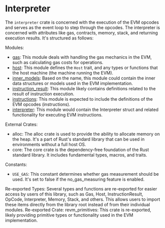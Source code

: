 # Interpreter

The `interpreter` crate is concerned with the execution of the EVM opcodes and serves as the event loop to step through the opcodes. The interpreter is concerned with attributes like gas, contracts, memory, stack, and returning execution results. It's structured as follows:

Modules:

- [gas](./interpreter/gas.md): This module deals with handling the gas mechanics in the EVM, such as calculating gas costs for operations.
- [host](./interpreter/host.md): This module defines the `Host` trait, and any types or functions that the host machine (the machine running the EVM).
- [inner_models](./interpreter/inner_models.md): Based on the name, this module could contain the inner data structures or models used in the EVM implementation.
- [instruction_result](./interpreter/instruction_result.md): This module likely contains definitions related to the result of instruction execution.
- [instructions](./interpreter/instructions.md): This module is expected to include the definitions of the EVM opcodes (instructions).
- [interpreter](./interpreter/interpreter.md): This module would contain the Interpreter struct and related functionality for executing EVM instructions.

External Crates:

- alloc: The alloc crate is used to provide the ability to allocate memory on the heap. It's a part of Rust's standard library that can be used in environments without a full host OS.
- core: The core crate is the dependency-free foundation of the Rust standard library. It includes fundamental types, macros, and traits.

Constants:

- `USE_GAS`: This constant determines whether gas measurement should be used. It's set to false if the no_gas_measuring feature is enabled.

Re-exported Types:
Several types and functions are re-exported for easier access by users of this library, such as Gas, Host, InstructionResult, OpCode, Interpreter, Memory, Stack, and others. This allows users to import these items directly from the library root instead of from their individual modules.
Re-exported Crate:
revm_primitives: This crate is re-exported, likely providing primitive types or functionality used in the EVM implementation.
